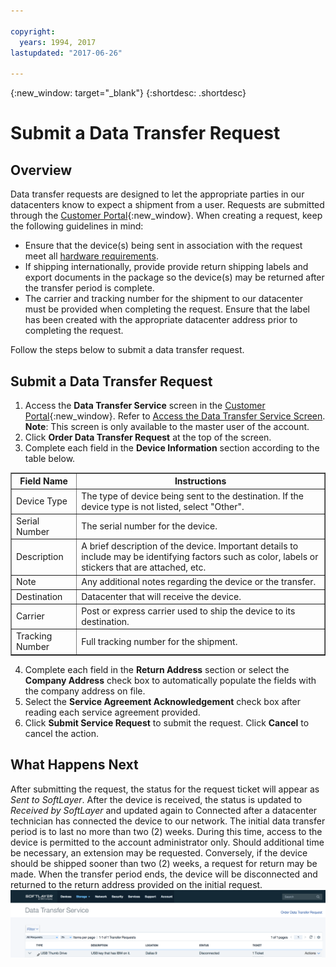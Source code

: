 ```yaml
---

copyright:
  years: 1994, 2017
lastupdated: "2017-06-26"

---
```

{:new_window: target="_blank"}
{:shortdesc: .shortdesc}

# Submit a Data Transfer Request
 
## Overview

Data transfer requests are designed to let the appropriate parties in our datacenters know to expect a shipment from a user. Requests are submitted through the [Customer Portal](http://control.softlayer.com/){:new_window}. When creating a request, keep the following guidelines in mind:

- Ensure that the device(s) being sent in association with the request meet all [hardware requirements](/docs/infrastructure/DataTransferService/data-transfer-service-faq.html).
- If shipping internationally, provide provide return shipping labels and export documents in the package so the device(s) may be returned after the transfer period is complete.
- The carrier and tracking number for the shipment to our datacenter must be provided when completing the request. Ensure that the label has been created with the appropriate datacenter address prior to completing the request.

Follow the steps below to submit a data transfer request.

## Submit a Data Transfer Request

1. Access the **Data Transfer Service** screen in the [Customer Portal](http://control.softlayer.com/){:new_window}. Refer to [Access the Data Transfer Service Screen](access-data-transfer-service-screen.html). <br/> **Note**: This screen is only available to the master user of the account.
2. Click **Order Data Transfer Request** at the top of the screen.
3. Complete each field in the **Device Information** section according to the table below.
<table border="1"><tbody><tr><th>Field Name</th><th>Instructions</th></tr><tr><td>Device Type</td><td>The type of device being sent to the destination. If the device type is not listed, select "Other".</td></tr><tr><td>Serial Number</td><td> The serial number for the device.</td></tr><tr><td>Description</td><td>A brief description of the device. Important details to include may be identifying factors such as color, labels or stickers that are attached, etc.</td></tr><tr><td>Note</td><td>Any additional notes regarding the device or the transfer.</td></tr><tr><td>Destination</td><td>Datacenter that will receive the device.</td></tr><tr><td>Carrier</td><td>Post or express carrier used to ship the device to its destination.</td></tr><tr><td>Tracking Number</td><td>Full tracking number for the shipment.</td></tr></tbody></table>

4. Complete each field in the **Return Address** section or select the **Company Address** check box to automatically populate the fields with the company address on file.
5. Select the **Service Agreement Acknowledgement** check box after reading each service agreement provided.
6. Click **Submit Service Request** to submit the request. Click **Cancel** to cancel the action.

## What Happens Next

After submitting the request, the status for the request ticket will appear as *Sent to SoftLayer*. After the device is received, the status is updated to *Received by SoftLayer* and updated again to Connected after a datacenter technician has connected the device to our network. The initial data transfer period is to last no more than two (2) weeks. During this time, access to the device is permitted to the account administrator only. Should additional time be necessary, an extension may be requested. Conversely, if the device should be shipped sooner than two (2) weeks, a request for return may be made. When the transfer period ends, the device will be disconnected and returned to the return address provided on the initial request.
![Example](/images/DTSShipmentScreen1.png)
